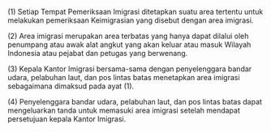 (1) Setiap Tempat Pemeriksaan Imigrasi ditetapkan suatu area tertentu untuk melakukan pemeriksaan
Keimigrasian yang disebut dengan area imigrasi.

(2) Area imigrasi merupakan area terbatas yang hanya dapat dilalui oleh penumpang atau awak alat angkut yang akan keluar atau masuk Wilayah Indonesia atau pejabat dan petugas yang berwenang.

(3) Kepala Kantor Imigrasi bersama-sama dengan penyelenggara bandar udara, pelabuhan laut, dan pos lintas batas menetapkan area imigrasi sebagaimana dimaksud pada ayat (1).

(4) Penyelenggara bandar udara, pelabuhan laut, dan pos lintas batas dapat mengeluarkan tanda untuk memasuki area imigrasi setelah mendapat persetujuan kepala Kantor Imigrasi.